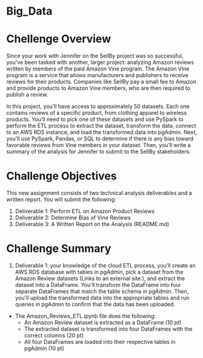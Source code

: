 # Big_Data

# Chellenge Overview
Since your work with Jennifer on the SellBy project was so successful, you’ve been tasked with another, larger project: analyzing Amazon reviews written by members of the paid Amazon Vine program. The Amazon Vine program is a service that allows manufacturers and publishers to receive reviews for their products. Companies like SellBy pay a small fee to Amazon and provide products to Amazon Vine members, who are then required to publish a review.

In this project, you’ll have access to approximately 50 datasets. Each one contains reviews of a specific product, from clothing apparel to wireless products. You’ll need to pick one of these datasets and use PySpark to perform the ETL process to extract the dataset, transform the data, connect to an AWS RDS instance, and load the transformed data into pgAdmin. Next, you’ll use PySpark, Pandas, or SQL to determine if there is any bias toward favorable reviews from Vine members in your dataset. Then, you’ll write a summary of the analysis for Jennifer to submit to the SellBy stakeholders.

# Challenge Objectives
This new assignment consists of two technical analysis deliverables and a written report. You will submit the following:

1. Deliverable 1: Perform ETL on Amazon Product Reviews
2. Deliverable 2: Determine Bias of Vine Reviews
3. Deliverable 3: A Written Report on the Analysis (README.md)

# Challenge Summary

1. Deliverable 1:
your knowledge of the cloud ETL process, you’ll create an AWS RDS database with tables in pgAdmin, pick a dataset from the Amazon Review datasets (Links to an external site.), and extract the dataset into a DataFrame. You'll transform the DataFrame into four separate DataFrames that match the table schema in pgAdmin. Then, you'll upload the transformed data into the appropriate tables and run queries in pgAdmin to confirm that the data has been uploaded.

- The Amazon_Reviews_ETL.ipynb file does the following:
    - An Amazon Review dataset is extracted as a DataFrame (10 pt)
    - The extracted dataset is transformed into four DataFrames with the correct columns (20 pt)
    - All four DataFrames are loaded into their respective tables in pgAdmin (10 pt)

